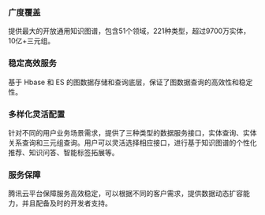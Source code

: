### 广度覆盖
提供最大的开放通用知识图谱，包含51个领域，221种类型，超过9700万实体，10亿+三元组。
### 稳定高效服务
基于 Hbase 和 ES 的图数据存储和查询底层，保证了图数据查询的高效性和稳定性。
### 多样化灵活配置
针对不同的用户业务场景需求，提供了三种类型的数据服务接口，实体查询、实体关系查询和三元组查询。用户可以灵活选择相应接口，进行基于知识图谱的个性化推荐、知识问答、智能标签拓展等。
### 服务保障
腾讯云平台保障服务高效稳定，可以根据不同的客户需求，提供数据动态扩容能力，并且配备及时的开发者支持。
